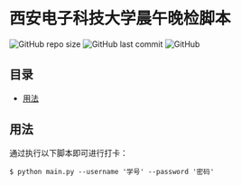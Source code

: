 # 西安电子科技大学晨午晚检脚本

![GitHub repo size](https://img.shields.io/github/repo-size/azxj/xdu-dailyup)
![GitHub last commit](https://img.shields.io/github/last-commit/azxj/xdu-dailyup)
![GitHub](https://img.shields.io/github/license/azxj/xdu-dailyup)

## 目录

- [用法](#usages)

## <a name="usages"></a> 用法

通过执行以下脚本即可进行打卡：

```shell
$ python main.py --username '学号' --password '密码'
```

